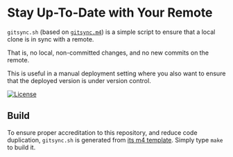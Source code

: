 # Stay Up-To-Date with Your Remote

`gitsync.sh` (based on [`gitsync.m4`](gitsync.m4)) is a simple script
to ensure that a local clone is in sync with a remote.

That is, no local, non-committed changes, and no new commits on the remote.

This is useful in a manual deployment setting where you also want to ensure
that the deployed version is under version control.

[![License](https://img.shields.io/badge/license-MIT-blue.svg)](https://github.com/oleks/gitsync/blob/master/LICENSE)

## Build

To ensure proper accreditation to this repository, and reduce code
duplication, `gitsync.sh` is generated from [its m4
template](gitsync.m4). Simply type `make` to build it.
